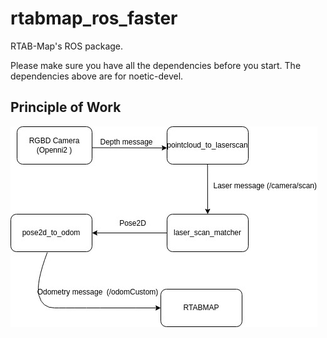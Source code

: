 # rtabmap_ros_faster
RTAB-Map's ROS package.

Please make sure you have all the dependencies before you start. The dependencies above are for noetic-devel. 

## Principle of Work

![diagram](images/diagram.jpeg)
